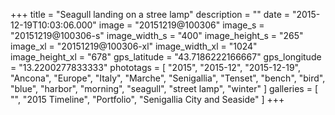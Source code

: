 +++
title = "Seagull landing on a stree lamp"
description = ""
date = "2015-12-19T10:03:06.000"
image = "20151219@100306"
image_s = "20151219@100306-s"
image_width_s = "400"
image_height_s = "265"
image_xl = "20151219@100306-xl"
image_width_xl = "1024"
image_height_xl = "678"
gps_latitude = "43.7186222166667"
gps_longitude = "13.2200277833333"
phototags = [ "2015", "2015-12", "2015-12-19", "Ancona", "Europe", "Italy", "Marche", "Senigallia", "Tenset", "bench", "bird", "blue", "harbor", "morning", "seagull", "street lamp", "winter" ]
galleries = [ "", "2015 Timeline", "Portfolio", "Senigallia City and Seaside" ]
+++
